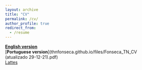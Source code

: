 ```yaml
---
layout: archive
title: "CV"
permalink: /cv/
author_profile: true
redirect_from:
  - /resume
---
```



[__English version__](thnfonseca.github.io/files/cv_en.29.12.21.pdf.pdf)  
[__Portuguese version__](thnfonseca.github.io/files/Fonseca_TN_CV (atualizado 29-12-21).pdf)  
[Lattes](http://lattes.cnpq.br/0619038644075414)  

